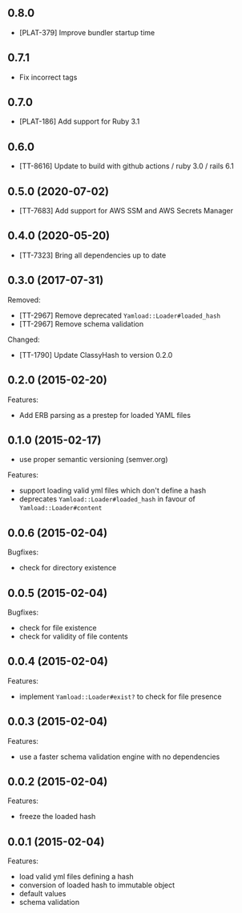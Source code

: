 ## 0.8.0

- [PLAT-379] Improve bundler startup time

## 0.7.1

- Fix incorrect tags

## 0.7.0

- [PLAT-186] Add support for Ruby 3.1

## 0.6.0

- [TT-8616] Update to build with github actions / ruby 3.0 / rails 6.1

## 0.5.0 (2020-07-02)

 - [TT-7683] Add support for AWS SSM and AWS Secrets Manager

## 0.4.0 (2020-05-20)

 - [TT-7323] Bring all dependencies up to date

## 0.3.0 (2017-07-31)

Removed:
 - [TT-2967] Remove deprecated `Yamload::Loader#loaded_hash`
 - [TT-2967] Remove schema validation

Changed:
 - [TT-1790] Update ClassyHash to version 0.2.0

## 0.2.0 (2015-02-20)

Features:

  - Add ERB parsing as a prestep for loaded YAML files

## 0.1.0 (2015-02-17)

  - use proper semantic versioning (semver.org)

Features:

  - support loading valid yml files which don't define a hash
  - deprecates `Yamload::Loader#loaded_hash` in favour of `Yamload::Loader#content`

## 0.0.6 (2015-02-04)

Bugfixes:

  - check for directory existence

## 0.0.5 (2015-02-04)

Bugfixes:

  - check for file existence
  - check for validity of file contents

## 0.0.4 (2015-02-04)

Features:

  - implement `Yamload::Loader#exist?` to check for file presence

## 0.0.3 (2015-02-04)

Features:

  - use a faster schema validation engine with no dependencies

## 0.0.2 (2015-02-04)

Features:

  - freeze the loaded hash

## 0.0.1 (2015-02-04)

Features:

  - load valid yml files defining a hash
  - conversion of loaded hash to immutable object
  - default values
  - schema validation
